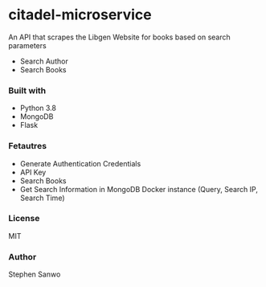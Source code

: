 # citadel-microservice
An API that scrapes the Libgen Website for books based on search parameters
- Search Author
- Search Books

### Built with
- Python 3.8
- MongoDB
- Flask

### Fetautres
- Generate Authentication Credentials
- API Key
- Search Books
- Get Search Information in MongoDB Docker instance (Query, Search IP, Search Time)

### License 
MIT

### Author
Stephen Sanwo
